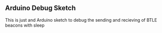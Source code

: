 ## Arduino Debug Sketch

This is just and Arduino sketch to debug the sending and recieving of BTLE
beacons with sleep
